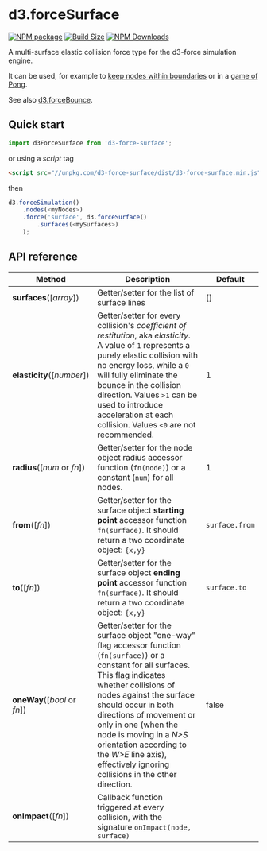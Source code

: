 d3.forceSurface
==============

[![NPM package][npm-img]][npm-url]
[![Build Size][build-size-img]][build-size-url]
[![NPM Downloads][npm-downloads-img]][npm-downloads-url]

A multi-surface elastic collision force type for the d3-force simulation engine.

It can be used, for example to [keep nodes within boundaries](https://bl.ocks.org/vasturiano/2992bcb530bc2d64519c5b25201492fd) or in a [game of Pong](https://bl.ocks.org/vasturiano/94107e18d438942f92b217809eb3e7ba).

See also [d3.forceBounce](https://github.com/vasturiano/d3-force-bounce).

## Quick start

```js
import d3ForceSurface from 'd3-force-surface';
```
or using a *script* tag
```html
<script src="//unpkg.com/d3-force-surface/dist/d3-force-surface.min.js"></script>
```
then
```js
d3.forceSimulation()
    .nodes(<myNodes>)
    .force('surface', d3.forceSurface()
        .surfaces(<mySurfaces>)
    );
```

## API reference

| Method | Description | Default |
| ------------------ | -------------------------------------------------------------------------------------------------------------------------- | ------------- |
| <b>surfaces</b>([<i>array</i>]) | Getter/setter for the list of surface lines | [] |
| <b>elasticity</b>([<i>number</i>]) | Getter/setter for every collision's <i>coefficient of restitution</i>, aka <i>elasticity</i>. A value of `1` represents a purely elastic collision with no energy loss, while a `0` will fully eliminate the bounce in the collision direction. Values `>1` can be used to introduce acceleration at each collision. Values `<0` are not recommended. | 1 |
| <b>radius</b>([<i>num</i> or <i>fn</i>]) | Getter/setter for the node object radius accessor function (`fn(node)`) or a constant (`num`) for all nodes. | 1 |
| <b>from</b>([<i>fn</i>]) | Getter/setter for the surface object <b>starting point</b> accessor function `fn(surface)`. It should return a two coordinate object: `{x,y}` | `surface.from` |
| <b>to</b>([<i>fn</i>]) | Getter/setter for the surface object <b>ending point</b> accessor function `fn(surface)`. It should return a two coordinate object: `{x,y}` | `surface.to` |
| <b>oneWay</b>([<i>bool</i> or <i>fn</i>]) | Getter/setter for the surface object "one-way" flag accessor function (`fn(surface)`) or a constant for all surfaces. This flag indicates whether collisions of nodes against the surface should occur in both directions of movement or only in one (when the node is moving in a <i>N>S</i> orientation according to the <i>W>E</i> line axis), effectively ignoring collisions in the other direction. | false |
| <b>onImpact</b>([<i>fn</i>]) | Callback function triggered at every collision, with the signature `onImpact(node, surface)`  ||


[npm-img]: https://img.shields.io/npm/v/d3-force-surface
[npm-url]: https://npmjs.org/package/d3-force-surface
[build-size-img]: https://img.shields.io/bundlephobia/minzip/d3-force-surface
[build-size-url]: https://bundlephobia.com/result?p=d3-force-surface
[npm-downloads-img]: https://img.shields.io/npm/dt/d3-force-surface
[npm-downloads-url]: https://www.npmtrends.com/d3-force-surface
